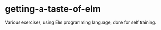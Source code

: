 # getting-a-taste-of-elm
Various exercises, using Elm programming language, done for self training.
